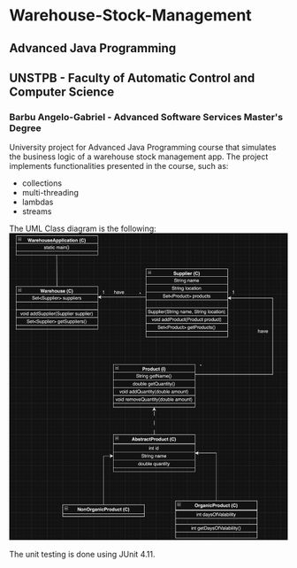 # Warehouse-Stock-Management
## Advanced Java Programming
## UNSTPB - Faculty of Automatic Control and Computer Science
### Barbu Angelo-Gabriel - Advanced Software Services Master's Degree

University project for Advanced Java Programming course that simulates the business logic of a warehouse stock management app. The project implements functionalities presented in the course, such as:
- collections
- multi-threading
- lambdas
- streams

The UML Class diagram is the following:
![UML_Class_diagram](UML_Class_Diagram.png)

The unit testing is done using JUnit 4.11.
